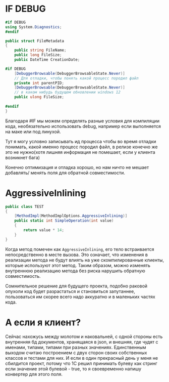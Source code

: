 
# IF DEBUG

```cs
#if DEBUG
using System.Diagnostics;
#endif

public struct FileMetadata
{
    public string FileName;
    public long FileSize;
    public DateTime CreationDate;

#if DEBUG
    [DebuggerBrowsable(DebuggerBrowsableState.Never)]
    // Для отладки, чтобы понять какой процесс породил файл
    private int parentPID;
    [DebuggerBrowsable(DebuggerBrowsableState.Never)]
    // в каком нибудь будущем обновлении windows 12
    public ulong FileSize;
    
#endif
}
```

Благодаря #IF мы можем определять разные условия для компиляции кода, необязательно использовать debug, например если выполняется на маке или под линухой.

Тут я могу условно записывать ид процесса чтобы во время отладки понимать, какой именно процесс породил файл, в релизе конечно же это не нужно(хотя лишняя информация не помешает, если у клиента возникнет бага)

Конечно оптимизация и отладка хорошо, но нам ничто не мешает добавлять/ менять поля для обратной совместимости.

# AggressiveInlining

```cs
public class TEST
{
    [MethodImpl(MethodImplOptions.AggressiveInlining)]
    public static int SimpleOperation(int value)
    {
        return value * 14;
    }
}

```

Когда метод помечен как `AggressiveInlining`, его тело встраивается непосредственно в месте вызова. Это означает, что изменения в реализации метода не будут влиять на уже скомпилированные клиенты, которые используют этот метод. Таким образом, можно изменять внутреннюю реализацию метода без риска нарушить обратную совместимость.

Сомнительное решение для будущего проекта, подобно раковой опухоли код будет разрастаться и становиться запутаннее, пользоваться им скорее всего надо аккуратно и в маленьких частях кода.

# А если я клиент?

Сейчас нахожусь между молотом и наковальней, с одной стороны есть внутренняя бд документов, хранящаяся в json, и внешняя, где чудят с именами, типами, типами при разных значениях.
Единственным выходом считаю построением с двух сторон своих собственных классов и тестами для них.
И если в один прекрасный день у меня не сбилдится проект, потому что 1С решил принимать булеву как стринг если значение этой булевой - true, то я своевременно напишу конвертер для этого поля.

